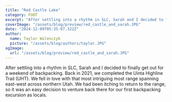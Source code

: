 ```yaml
---
title: "Red Castle Lake"
category: FOOT
excerpt: "After settling into a rhythm in SLC, Sarah and I decided to finally get out for a weekend of backpacking. Back in 2021, we completed the Uinta Highline Trail (UHT). We fell in love with that most intriguing most range spanning east-west across northern Utah. We had been itching to return to the range, so it was an easy decision to venture back there for our first backpacking excursion as locals."
coverImage: "/assets/blog/preview/red_castle_and_sarah.JPG"
date: "2024-12-09T05:35:07.322Z"
author:
  name: Taylor Walenczyk
  picture: "/assets/blog/authors/taylor.JPG"
ogImage:
  url: "/assets/blog/preview/red_castle_and_sarah.JPG"
---
```



After settling into a rhythm in SLC, Sarah and I decided to finally get out for a weekend of backpacking. Back in 2021, we completed the Uinta Highline Trail (UHT). We fell in love with that most intriguing most range spanning east-west across northern Utah. We had been itching to return to the range, so it was an easy decision to venture back there for our first backpacking excursion as locals.
